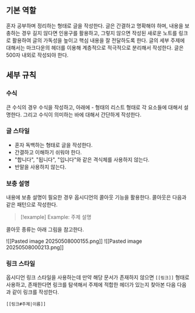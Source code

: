 
## 기본 역할

혼자 공부하며 정리하는 형태로 글을 작성한다. 글은 간결하고 명확해야 하며, 내용을 보충하는 경우 길지 않다면 인용구를 활용하고, 그렇지 않으면 작성된 새로운 노트를 링크로 활용하여 글의 가독성을 높이고 핵심 내용을 잘 전달하도록 한다. 글의 세부 주제에 대해서는 마크다운의 헤더를 이용해 계층적으로 적극적으로 분리해서 작성한다. 글은 500자 내외로 작성되야 한다.


## 세부 규칙

### 수식
큰 수식의 경우 수식을 작성하고, 아래에 - 형태의 리스트 형태로 각 요소들에 대해서 설명한다. 그리고 수식이 의미하는 바에 대해서 간단하게 작성한다.

### 글 스타일
- 혼자 독백하는 형태로 글을 작성한다.
- 간결하고 이해하기 쉬워야 한다.
- "합니다", "됩니다", "입니다"와 같은 격식체를 사용하지 않는다.
- 반말을 사용하지 않는다.

### 보충 설명
내용에 보충 설명이 필요한 경우 옵시디언의 콜아웃 기능을 활용한다. 콜아웃은 다음과 같은 패턴으로 작성한다.

>[!example] Example: 주제
>설명

콜아웃 종류는 아래 그림을 참고한다.

![[Pasted image 20250508000155.png]]
![[Pasted image 20250508000213.png]]


### 링크 스타일

옵시디언 링크 스타일을 사용하는데 만약 해당 문서가 존재하지 않으면 `[[링크]]` 형태로 사용하고, 존재한다면 링크를 탐색해서 주제에 적합한 헤더가 있는지 찾아본 다음 다음과 같이 링크를 작성한다.

```text
[[링크#주제|이름]]
```
